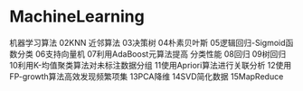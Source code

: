 # MachineLearning
机器学习算法
02KNN 近邻算法
03决策树
04朴素贝叶斯	
05逻辑回归-Sigmoid函数分类
06支持向量机	
07利用AdaBoost元算法提高 分类性能
08回归
09树回归
10利用K-均值聚类算法对未标注数据分组
11使用Apriori算法进行关联分析
12使用FP-growth算法高效发现频繁项集
13PCA降维
14SVD简化数据
15MapReduce
